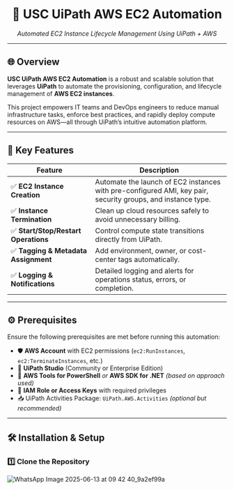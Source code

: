 <h1 align="center">🚀 USC UiPath AWS EC2 Automation</h1>
<p align="center"><em>Automated EC2 Instance Lifecycle Management Using UiPath + AWS</em></p>

---

## 🌐 Overview

**USC UiPath AWS EC2 Automation** is a robust and scalable solution that leverages **UiPath** to automate the provisioning, configuration, and lifecycle management of **AWS EC2 instances**.

This project empowers IT teams and DevOps engineers to reduce manual infrastructure tasks, enforce best practices, and rapidly deploy compute resources on AWS—all through UiPath’s intuitive automation platform.

---

## 🎯 Key Features

| Feature | Description |
|--------|-------------|
| ✅ **EC2 Instance Creation** | Automate the launch of EC2 instances with pre-configured AMI, key pair, security groups, and instance type. |
| ✅ **Instance Termination** | Clean up cloud resources safely to avoid unnecessary billing. |
| ✅ **Start/Stop/Restart Operations** | Control compute state transitions directly from UiPath. |
| ✅ **Tagging & Metadata Assignment** | Add environment, owner, or cost-center tags automatically. |
| ✅ **Logging & Notifications** | Detailed logging and alerts for operations status, errors, or completion. |

---

## ⚙️ Prerequisites

Ensure the following prerequisites are met before running this automation:

- 🛡️ **AWS Account** with EC2 permissions (`ec2:RunInstances`, `ec2:TerminateInstances`, etc.)
- 🤖 **UiPath Studio** (Community or Enterprise Edition)
- 🧰 **AWS Tools for PowerShell** *or* **AWS SDK for .NET** *(based on approach used)*
- 🔐 **IAM Role or Access Keys** with required privileges
- 📥 UiPath Activities Package: `UiPath.AWS.Activities` *(optional but recommended)*

---

## 🛠️ Installation & Setup

### 1️⃣ Clone the Repository


![WhatsApp Image 2025-06-13 at 09 42 40_9a2ef99a](https://github.com/user-attachments/assets/72ce0427-b0cc-4739-859f-7a94cde635a5)

